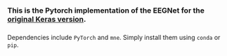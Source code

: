 ### This is the Pytorch implementation of the EEGNet for the [original Keras version](https://github.com/vlawhern/arl-eegmodels).

### 
Dependencies include `PyTorch` and `mne`. Simply install them using `conda` or `pip`.
